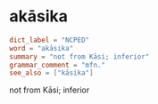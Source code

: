 # akāsika

``` toml
dict_label = "NCPED"
word = "akāsika"
summary = "not from Kāsi; inferior"
grammar_comment = "mfn."
see_also = ["kāsika"]
```

not from Kāsi; inferior

